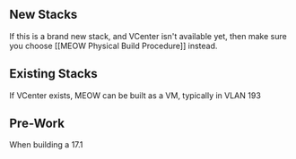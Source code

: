 ## New Stacks

If this is a brand new stack, and VCenter isn't available yet, then make sure you choose [[MEOW Physical Build Procedure]] instead.
## Existing Stacks

If VCenter exists, MEOW can be built as a VM, typically in VLAN 193

## Pre-Work

When building a 17.1 



